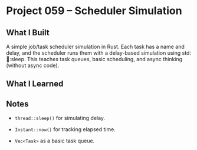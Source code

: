 # Project 059 – Scheduler Simulation

## What I Built
A simple job/task scheduler simulation in Rust. Each task has a name and delay, and the scheduler runs them with a delay-based simulation using std::thread::sleep. This teaches task queues, basic scheduling, and async thinking (without async code).

## What I Learned


## Notes
- `thread::sleep()` for simulating delay.

- `Instant::now()` for tracking elapsed time.

- `Vec<Task>` as a basic task queue.









